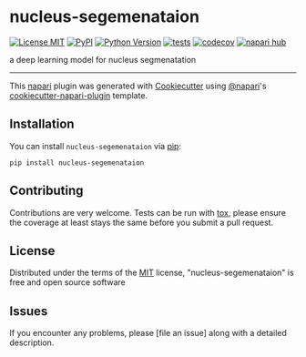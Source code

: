 # nucleus-segemenataion

[![License MIT](https://img.shields.io/pypi/l/nucleus-segemenataion.svg?color=green)](https://github.com/yaober/nucleus-segemenataion/raw/main/LICENSE)
[![PyPI](https://img.shields.io/pypi/v/nucleus-segemenataion.svg?color=green)](https://pypi.org/project/nucleus-segemenataion)
[![Python Version](https://img.shields.io/pypi/pyversions/nucleus-segemenataion.svg?color=green)](https://python.org)
[![tests](https://github.com/yaober/nucleus-segemenataion/workflows/tests/badge.svg)](https://github.com/yaober/nucleus-segemenataion/actions)
[![codecov](https://codecov.io/gh/yaober/nucleus-segemenataion/branch/main/graph/badge.svg)](https://codecov.io/gh/yaober/nucleus-segemenataion)
[![napari hub](https://img.shields.io/endpoint?url=https://api.napari-hub.org/shields/nucleus-segemenataion)](https://napari-hub.org/plugins/nucleus-segemenataion)

a deep learning model for nucleus segmenatation

----------------------------------

This [napari] plugin was generated with [Cookiecutter] using [@napari]'s [cookiecutter-napari-plugin] template.

<!--
Don't miss the full getting started guide to set up your new package:
https://github.com/napari/cookiecutter-napari-plugin#getting-started

and review the napari docs for plugin developers:
https://napari.org/stable/plugins/index.html
-->

## Installation

You can install `nucleus-segemenataion` via [pip]:

    pip install nucleus-segemenataion




## Contributing

Contributions are very welcome. Tests can be run with [tox], please ensure
the coverage at least stays the same before you submit a pull request.

## License

Distributed under the terms of the [MIT] license,
"nucleus-segemenataion" is free and open source software

## Issues

If you encounter any problems, please [file an issue] along with a detailed description.

[napari]: https://github.com/napari/napari
[Cookiecutter]: https://github.com/audreyr/cookiecutter
[@napari]: https://github.com/napari
[MIT]: http://opensource.org/licenses/MIT
[BSD-3]: http://opensource.org/licenses/BSD-3-Clause
[GNU GPL v3.0]: http://www.gnu.org/licenses/gpl-3.0.txt
[GNU LGPL v3.0]: http://www.gnu.org/licenses/lgpl-3.0.txt
[Apache Software License 2.0]: http://www.apache.org/licenses/LICENSE-2.0
[Mozilla Public License 2.0]: https://www.mozilla.org/media/MPL/2.0/index.txt
[cookiecutter-napari-plugin]: https://github.com/napari/cookiecutter-napari-plugin

[napari]: https://github.com/napari/napari
[tox]: https://tox.readthedocs.io/en/latest/
[pip]: https://pypi.org/project/pip/
[PyPI]: https://pypi.org/
